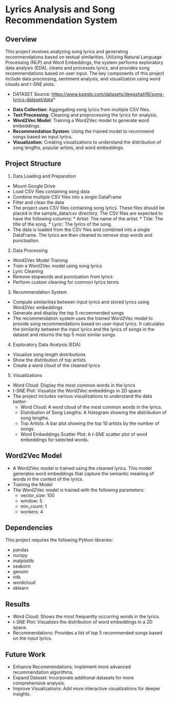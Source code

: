 # Lyrics Analysis and Song Recommendation System

## Overview
This project involves analyzing song lyrics and generating recommendations based on textual similarities. Utilizing Natural Language Processing (NLP) and Word Embeddings, the system performs exploratory data analysis (EDA), cleans and processes lyrics, and provides song recommendations based on user input. The key components of this project include data processing, sentiment analysis, and visualization using word clouds and t-SNE plots.

* DATASET Source: https://www.kaggle.com/datasets/deepshah16/song-lyrics-dataset/data*

- **Data Collection**: Aggregating song lyrics from multiple CSV files.
- **Text Processing**: Cleaning and preprocessing the lyrics for analysis.
- **Word2Vec Model**: Training a Word2Vec model to generate word embeddings.
- **Recommendation System**: Using the trained model to recommend songs based on input lyrics.
- **Visualization**: Creating visualizations to understand the distribution of song lengths, popular artists, and word embeddings.


## Project Structure 
1. Data Loading and Preparation
- Mount Google Drive
- Load CSV files containing song data
- Combine multiple CSV files into a single DataFrame
- Filter and clean the data
- The project uses CSV files containing song lyrics. These files should be placed in the sample_data/csv directory. The CSV files are expected to have the following columns:
       * Artist: The name of the artist.
       * Title: The title of the song.
       * Lyric: The lyrics of the song.
- The data is loaded from the CSV files and combined into a single DataFrame. The lyrics are then cleaned to remove stop words and punctuation.
  
2. Data Processing
- Word2Vec Model Training
- Train a Word2Vec model using song lyrics
- Lyric Cleaning
- Remove stopwords and punctuation from lyrics
- Perform custom cleaning for common lyrics terms

3. Recommendation System
- Compute similarities between input lyrics and stored lyrics using Word2Vec embeddings
- Generate and display the top 5 recommended songs
- The recommendation system uses the trained Word2Vec model to provide song recommendations based on user-input lyrics. It calculates the similarity between the input lyrics and the lyrics of songs in the dataset and returns the top 5 most similar songs.

4. Exploratory Data Analysis (EDA)
- Visualize song length distributions
- Show the distribution of top artists
- Create a word cloud of the cleaned lyrics

5. Visualizations

- Word Cloud: Display the most common words in the lyrics
- t-SNE Plot: Visualize the Word2Vec embeddings in 2D space
- The project includes various visualizations to understand the data better:
     * Word Cloud: A word cloud of the most common words in the lyrics.
     * Distribution of Song Lengths: A histogram showing the distribution of song lengths.
     * Top Artists: A bar plot showing the top 10 artists by the number of songs.
     * Word Embeddings Scatter Plot: A t-SNE scatter plot of word embeddings for selected words.


## Word2Vec Model 
- A Word2Vec model is trained using the cleaned lyrics. This model generates word embeddings that capture the semantic meaning of words in the context of the lyrics.
- Training the Model
- The Word2Vec model is trained with the following parameters:
     * vector_size: 100
     * window: 5
     * min_count: 1
     * workers: 4

## Dependencies 
This project requires the following Python libraries:

- pandas
- numpy
- matplotlib
- seaborn
- gensim
- nltk
- wordcloud
- sklearn

## Results 
- Word Cloud: Shows the most frequently occurring words in the lyrics.
- t-SNE Plot: Visualizes the distribution of word embeddings in a 2D space.
- Recommendations: Provides a list of top 5 recommended songs based on the input lyrics.

## Future Work 
- Enhance Recommendations: Implement more advanced recommendation algorithms.
- Expand Dataset: Incorporate additional datasets for more comprehensive analysis.
- Improve Visualizations: Add more interactive visualizations for deeper insights.
